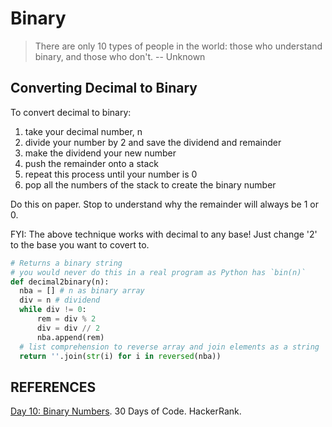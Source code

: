 ---
---

Binary
======

> There are only 10 types of people in the world: those who understand binary, and those who don't. -- Unknown

## Converting Decimal to Binary

To convert decimal to binary:
1. take your decimal number, n
2. divide your number by 2 and save the dividend and remainder
3. make the dividend your new number
4. push the remainder onto a stack
5. repeat this process until your number is 0
6. pop all the numbers of the stack to create the binary number

Do this on paper. Stop to understand why the remainder will always be 1 or 0.

FYI: The above technique works with decimal to any base! Just change '2' to the base you want to covert to.

```python
# Returns a binary string
# you would never do this in a real program as Python has `bin(n)`
def decimal2binary(n):
  nba = [] # n as binary array
  div = n # dividend
  while div != 0:
      rem = div % 2
      div = div // 2
      nba.append(rem)
  # list comprehension to reverse array and join elements as a string
  return ''.join(str(i) for i in reversed(nba))
```

## REFERENCES

[Day 10: Binary Numbers](https://www.hackerrank.com/challenges/30-binary-numbers/tutorial). 30 Days of Code. HackerRank.

